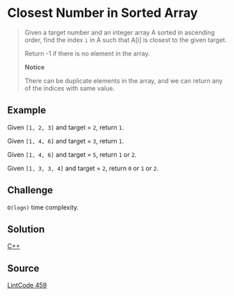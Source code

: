 # Closest Number in Sorted Array

> Given a target number and an integer array A sorted in ascending order, find the index `i` in A such that A[i] is closest to the given target.
>
> Return -1 if there is no element in the array.
>
> __Notice__
>
> There can be duplicate elements in the array, and we can return any of the indices with same value.

## Example

Given `[1, 2, 3]` and target = `2`, return `1`.

Given `[1, 4, 6]` and target = `3`, return `1`.

Given `[1, 4, 6]` and target = `5`, return `1` or `2`.

Given `[1, 3, 3, 4]` and target = `2`, return `0` or `1` or `2`.

## Challenge

`O(logn)` time complexity.

## Solution

[C++](solution1.cpp)

## Source

[LintCode 459](http://www.lintcode.com/en/problem/closest-number-in-sorted-array/)